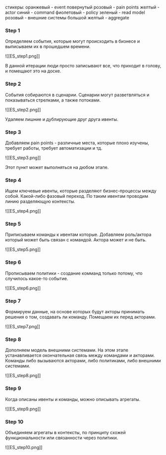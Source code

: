 стикеры:
оранжевый - event
повернутый розовый - pain points
желтый - actor
синий - command
фиолетовый - policy
зеленый - read model
розовый - внешние системы
большой желтый - aggregate

### Step 1
Определяем события, которые могут происходить в бизнесе и выписываем их в прошедшем времени.

![[ES_step1.png]]

В данной итерации люди просто записывают все, что приходит в голову, и помещают это на доске.

### Step 2
События собираются в сценарии. Сценарии могут разветвляться и показываться стрелками, а также потоками.

![[ES_step2.png]]

Удаляем лишние и дублирующие друг друга ивенты.

### Step 3
Добавляем pain points - различные места, которые плохо изучены, требует работы, требует автоматизации и тд.

![[ES_step3.png]]

Этот пункт может выполняться на дюбом этапе.

### Step 4
Ищем ключевые ивенты, которые разделяют бизнес-процессы между собой. Какой-либо фазовый переход. По таким ивентам проводим линию разделяющую контексты.

![[ES_step4.png]]

### Step 5
Приписываем команды к ивентам которые. Добавляем роль/актора который может быть связан с командой. Актора может и не быть.

![[ES_step5.png]]

### Step 6
Прописываем политики - создание комманд только потому, что случилось какое-то событие. 

![[ES_step6.png]]

### Step 7
Формируем данные, на основе которых будут акторы принимать решения о том, создавать ли команду. Помещаем их перед акторами.

![[ES_step7.png]]

### Step 8
Дополняем модель внешними системами. На этом этапе устанавливается окончательная связь между командами и акторами. Команды либо вызываются акторами, либо политиками, либо внешними системами.

 ![[ES_step8.png]]
 
 ### Step 9
 Когда описаны ивенты и команды, можно описывать агрегаты. 

 ![[ES_step9.png]]
 
 ### Step 10
Объединяем агрегаты в контексты, по принципу схожей функциональности или связанности через политики.

 ![[ES_step10.png]]
 